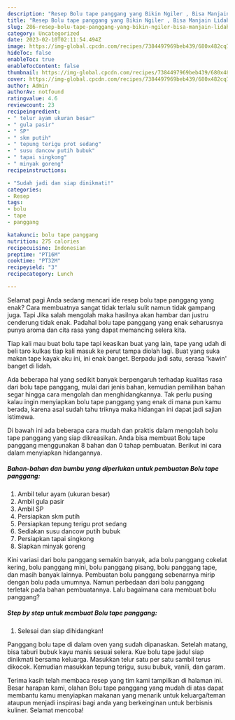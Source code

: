 ```yaml
---
description: "Resep Bolu tape panggang yang Bikin Ngiler , Bisa Manjain Lidah"
title: "Resep Bolu tape panggang yang Bikin Ngiler , Bisa Manjain Lidah"
slug: 286-resep-bolu-tape-panggang-yang-bikin-ngiler-bisa-manjain-lidah
category: Uncategorized
date: 2023-02-10T02:11:54.494Z
image: https://img-global.cpcdn.com/recipes/7384497969beb439/680x482cq70/bolu-tape-panggang-foto-resep-utama.jpg
hideToc: false
enableToc: true
enableTocContent: false
thumbnail: https://img-global.cpcdn.com/recipes/7384497969beb439/680x482cq70/bolu-tape-panggang-foto-resep-utama.jpg
cover: https://img-global.cpcdn.com/recipes/7384497969beb439/680x482cq70/bolu-tape-panggang-foto-resep-utama.jpg
author: Admin
authorAv: notfound
ratingvalue: 4.6
reviewcount: 23
recipeingredient:
- " telur ayam ukuran besar"
- " gula pasir"
- " SP"
- " skm putih"
- " tepung terigu prot sedang"
- " susu dancow putih bubuk"
- " tapai singkong"
- " minyak goreng"
recipeinstructions:

- "Sudah jadi dan siap dinikmati!"
categories:
- Resep
tags:
- bolu
- tape
- panggang

katakunci: bolu tape panggang 
nutrition: 275 calories
recipecuisine: Indonesian
preptime: "PT16M"
cooktime: "PT32M"
recipeyield: "3"
recipecategory: Lunch

---
```



Selamat pagi Anda sedang mencari ide resep bolu tape panggang yang enak? Cara membuatnya sangat tidak terlalu sulit namun tidak gampang juga. Tapi Jika salah mengolah maka hasilnya akan hambar dan justru cenderung tidak enak. Padahal bolu tape panggang yang enak seharusnya punya aroma dan cita rasa yang dapat memancing selera kita.


Tiap kali mau buat bolu tape tapi keasikan buat yang lain, tape yang udah di beli taro kulkas tiap kali masuk ke perut tampa diolah lagi. Buat yang suka makan tape kayak aku ini, ini enak banget. Berpadu jadi satu, serasa &#39;kawin&#39; banget di lidah.

Ada beberapa hal yang sedikit banyak berpengaruh terhadap kualitas rasa dari bolu tape panggang, mulai dari jenis bahan, kemudian pemilihan bahan segar hingga cara mengolah dan menghidangkannya. Tak perlu pusing kalau ingin menyiapkan bolu tape panggang yang enak di mana pun kamu berada, karena asal sudah tahu triknya maka hidangan ini dapat jadi sajian istimewa.


Di bawah ini ada beberapa cara mudah dan praktis dalam mengolah bolu tape panggang yang siap dikreasikan. Anda bisa membuat Bolu tape panggang menggunakan 8 bahan dan 0 tahap pembuatan. Berikut ini cara dalam menyiapkan hidangannya.

<!--inarticleads1-->

##### Bahan-bahan dan bumbu yang diperlukan untuk pembuatan Bolu tape panggang:

1. Ambil  telur ayam (ukuran besar)
1. Ambil  gula pasir
1. Ambil  SP
1. Persiapkan  skm putih
1. Persiapkan  tepung terigu prot sedang
1. Sediakan  susu dancow putih bubuk
1. Persiapkan  tapai singkong
1. Siapkan  minyak goreng


Kini variasi dari bolu panggang semakin banyak, ada bolu panggang cokelat kering, bolu panggang mini, bolu panggang pisang, bolu panggang tape, dan masih banyak lainnya. Pembuatan bolu panggang sebenarnya mirip dengan bolu pada umumnya. Namun perbedaan dari bolu panggang terletak pada bahan pembuatannya. Lalu bagaimana cara membuat bolu panggang? 

<!--inarticleads2-->

##### Step by step untuk membuat Bolu tape panggang:


1. Selesai dan siap dihidangkan!

Panggang bolu tape di dalam oven yang sudah dipanaskan. Setelah matang, bisa taburi bubuk kayu manis sesuai selera. Kue bolu tape jadul siap dinikmati bersama keluarga. Masukkan telur satu per satu sambil terus dikocok. Kemudian masukkan tepung terigu, susu bubuk, vanili, dan garam. 

Terima kasih telah membaca resep yang tim kami tampilkan di halaman ini. Besar harapan kami, olahan Bolu tape panggang yang mudah di atas dapat membantu kamu menyiapkan makanan yang menarik untuk keluarga/teman ataupun menjadi inspirasi bagi anda yang berkeinginan untuk berbisnis kuliner. Selamat mencoba!

